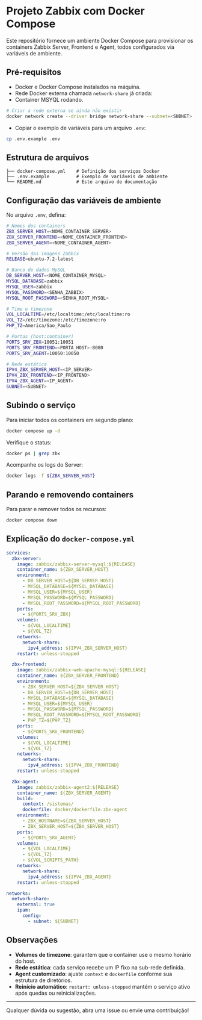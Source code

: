 # Projeto Zabbix com Docker Compose

Este repositório fornece um ambiente Docker Compose para provisionar os containers Zabbix Server, Frontend e Agent, todos configurados via variáveis de ambiente.

## Pré-requisitos

- Docker e Docker Compose instalados na máquina.  
- Rede Docker externa chamada `network-share` já criada:
- Container MSYQL rodando.

```bash
# Criar a rede externa se ainda não existir
docker network create --driver bridge network-share --subnet=<SUBNET>
```

- Copiar o exemplo de variáveis para um arquivo `.env`:

```bash
cp .env.example .env
```

## Estrutura de arquivos

```plaintext
├── docker-compose.yml    # Definição dos serviços Docker
├── .env.example          # Exemplo de variáveis de ambiente
└── README.md             # Este arquivo de documentação
```

## Configuração das variáveis de ambiente

No arquivo `.env`, defina:

```bash
# Nomes dos containers
ZBX_SERVER_HOST=<NOME_CONTAINER_SERVER>
ZBX_SERVER_FRONTEND=<NOME_CONTAINER_FRONTEND>
ZBX_SERVER_AGENT=<NOME_CONTAINER_AGENT>

# Versão das imagens Zabbix
RELEASE=ubuntu-7.2-latest

# Banco de dados MySQL
DB_SERVER_HOST=<NOME_CONTAINER_MYSQL>
MYSQL_DATABASE=zabbix
MYSQL_USER=zabbix
MYSQL_PASSWORD=<SENHA_ZABBIX>
MYSQL_ROOT_PASSWORD=<SENHA_ROOT_MYSQL>

# Time e timezone
VOL_LOCALTIME=/etc/localtime:/etc/localtime:ro
VOL_TZ=/etc/timezone:/etc/timezone:ro
PHP_TZ=America/Sao_Paulo

# Portas (host:container)
PORTS_SRV_ZBX=10051:10051
PORTS_SRV_FRONTEND=<PORTA_HOST>:8080
PORTS_SRV_AGENT=10050:10050

# Rede estática
IPV4_ZBX_SERVER_HOST=<IP_SERVER>
IPV4_ZBX_FRONTEND=<IP_FRONTEND>
IPV4_ZBX_AGENT=<IP_AGENT>
SUBNET=<SUBNET>
```

## Subindo o serviço

Para iniciar todos os containers em segundo plano:

```bash
docker compose up -d
```

Verifique o status:

```bash
docker ps | grep zbx
```

Acompanhe os logs do Server:

```bash
docker logs -f ${ZBX_SERVER_HOST}
```

## Parando e removendo containers

Para parar e remover todos os recursos:

```bash
docker compose down
```

## Explicação do `docker-compose.yml`

```yaml
services:
  zbx-server:
    image: zabbix/zabbix-server-mysql:${RELEASE}
    container_name: ${ZBX_SERVER_HOST}
    environment:
      - DB_SERVER_HOST=${DB_SERVER_HOST}
      - MYSQL_DATABASE=${MYSQL_DATABASE}
      - MYSQL_USER=${MYSQL_USER}
      - MYSQL_PASSWORD=${MYSQL_PASSWORD}
      - MYSQL_ROOT_PASSWORD=${MYSQL_ROOT_PASSWORD}
    ports:
      - ${PORTS_SRV_ZBX}
    volumes:
      - ${VOL_LOCALTIME}
      - ${VOL_TZ}
    networks:
      network-share:
        ipv4_address: ${IPV4_ZBX_SERVER_HOST}
    restart: unless-stopped

  zbx-frontend:
    image: zabbix/zabbix-web-apache-mysql:${RELEASE}
    container_name: ${ZBX_SERVER_FRONTEND}
    environment:
      - ZBX_SERVER_HOST=${ZBX_SERVER_HOST}
      - DB_SERVER_HOST=${DB_SERVER_HOST}
      - MYSQL_DATABASE=${MYSQL_DATABASE}
      - MYSQL_USER=${MYSQL_USER}
      - MYSQL_PASSWORD=${MYSQL_PASSWORD}
      - MYSQL_ROOT_PASSWORD=${MYSQL_ROOT_PASSWORD}
      - PHP_TZ=${PHP_TZ}
    ports:
      - ${PORTS_SRV_FRONTEND}
    volumes:
      - ${VOL_LOCALTIME}
      - ${VOL_TZ}
    networks:
      network-share:
        ipv4_address: ${IPV4_ZBX_FRONTEND}
    restart: unless-stopped

  zbx-agent:
    image: zabbix/zabbix-agent2:${RELEASE}
    container_name: ${ZBX_SERVER_AGENT}
    build:
      context: /sistemas/
      dockerfile: docker/dockerfile.zbx-agent
    environment:
      - ZBX_HOSTNAME=${ZBX_SERVER_HOST}
      - ZBX_SERVER_HOST=${ZBX_SERVER_HOST}
    ports:
      - ${PORTS_SRV_AGENT}
    volumes:
      - ${VOL_LOCALTIME}
      - ${VOL_TZ}
      - ${VOL_SCRIPTS_PATH}
    networks:
      network-share:
        ipv4_address: ${IPV4_ZBX_AGENT}
    restart: unless-stopped

networks:
  network-share:
    external: true
    ipam:
      config:
        - subnet: ${SUBNET}
```

## Observações

- **Volumes de timezone**: garantem que o container use o mesmo horário do host.  
- **Rede estática**: cada serviço recebe um IP fixo na sub-rede definida.  
- **Agent customizado**: ajuste `context` e `dockerfile` conforme sua estrutura de diretórios.  
- **Reinício automático**: `restart: unless-stopped` mantém o serviço ativo após quedas ou reinicializações.  

---

Qualquer dúvida ou sugestão, abra uma issue ou envie uma contribuição!
